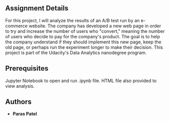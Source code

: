 ## Assignment Details

For this project, I will analyze the results of an A/B test run by an e-commerce website. The company has developed a new web page in order to try and increase the number of users who "convert," meaning the number of users who decide to pay for the company's product. The goal is to help the company understand if they should implement this new page, keep the old page, or perhaps run the experiment longer to make their decision. This project is part of the Udacity's Data Analytics nanodegree program.

## Prerequisites 

Jupyter Notebook to open and run .ipynb file. HTML file also provided to view analysis.

## Authors

* **Paras Patel**
